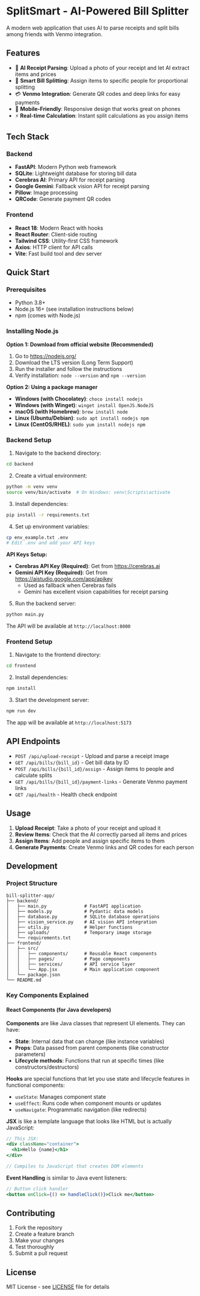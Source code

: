 # SplitSmart - AI-Powered Bill Splitter

A modern web application that uses AI to parse receipts and split bills among friends with Venmo integration.

## Features

- 📸 **AI Receipt Parsing**: Upload a photo of your receipt and let AI extract items and prices
- 👥 **Smart Bill Splitting**: Assign items to specific people for proportional splitting
- 💳 **Venmo Integration**: Generate QR codes and deep links for easy payments
- 📱 **Mobile-Friendly**: Responsive design that works great on phones
- ⚡ **Real-time Calculation**: Instant split calculations as you assign items

## Tech Stack

### Backend
- **FastAPI**: Modern Python web framework
- **SQLite**: Lightweight database for storing bill data
- **Cerebras AI**: Primary API for receipt parsing
- **Google Gemini**: Fallback vision API for receipt parsing
- **Pillow**: Image processing
- **QRCode**: Generate payment QR codes

### Frontend
- **React 18**: Modern React with hooks
- **React Router**: Client-side routing
- **Tailwind CSS**: Utility-first CSS framework
- **Axios**: HTTP client for API calls
- **Vite**: Fast build tool and dev server

## Quick Start

### Prerequisites
- Python 3.8+
- Node.js 16+ (see installation instructions below)
- npm (comes with Node.js)

### Installing Node.js

**Option 1: Download from official website (Recommended)**
1. Go to https://nodejs.org/
2. Download the LTS version (Long Term Support)
3. Run the installer and follow the instructions
4. Verify installation: `node --version` and `npm --version`

**Option 2: Using a package manager**
- **Windows (with Chocolatey)**: `choco install nodejs`
- **Windows (with Winget)**: `winget install OpenJS.NodeJS`
- **macOS (with Homebrew)**: `brew install node`
- **Linux (Ubuntu/Debian)**: `sudo apt install nodejs npm`
- **Linux (CentOS/RHEL)**: `sudo yum install nodejs npm`

### Backend Setup

1. Navigate to the backend directory:
```bash
cd backend
```

2. Create a virtual environment:
```bash
python -m venv venv
source venv/bin/activate  # On Windows: venv\Scripts\activate
```

3. Install dependencies:
```bash
pip install -r requirements.txt
```

4. Set up environment variables:
```bash
cp env_example.txt .env
# Edit .env and add your API keys
```

**API Keys Setup:**
- **Cerebras API Key (Required)**: Get from https://cerebras.ai
- **Gemini API Key (Required)**: Get from https://aistudio.google.com/app/apikey
  - Used as fallback when Cerebras fails
  - Gemini has excellent vision capabilities for receipt parsing

5. Run the backend server:
```bash
python main.py
```

The API will be available at `http://localhost:8000`

### Frontend Setup

1. Navigate to the frontend directory:
```bash
cd frontend
```

2. Install dependencies:
```bash
npm install
```

3. Start the development server:
```bash
npm run dev
```

The app will be available at `http://localhost:5173`

## API Endpoints

- `POST /api/upload-receipt` - Upload and parse a receipt image
- `GET /api/bills/{bill_id}` - Get bill data by ID
- `POST /api/bills/{bill_id}/assign` - Assign items to people and calculate splits
- `GET /api/bills/{bill_id}/payment-links` - Generate Venmo payment links
- `GET /api/health` - Health check endpoint

## Usage

1. **Upload Receipt**: Take a photo of your receipt and upload it
2. **Review Items**: Check that the AI correctly parsed all items and prices
3. **Assign Items**: Add people and assign specific items to them
4. **Generate Payments**: Create Venmo links and QR codes for each person

## Development

### Project Structure
```
bill-splitter-app/
├── backend/
│   ├── main.py              # FastAPI application
│   ├── models.py            # Pydantic data models
│   ├── database.py          # SQLite database operations
│   ├── vision_service.py    # AI vision API integration
│   ├── utils.py             # Helper functions
│   ├── uploads/             # Temporary image storage
│   └── requirements.txt
├── frontend/
│   ├── src/
│   │   ├── components/      # Reusable React components
│   │   ├── pages/           # Page components
│   │   ├── services/        # API service layer
│   │   └── App.jsx          # Main application component
│   └── package.json
└── README.md
```

### Key Components Explained

#### React Components (for Java developers)

**Components** are like Java classes that represent UI elements. They can have:
- **State**: Internal data that can change (like instance variables)
- **Props**: Data passed from parent components (like constructor parameters)
- **Lifecycle methods**: Functions that run at specific times (like constructors/destructors)

**Hooks** are special functions that let you use state and lifecycle features in functional components:
- `useState`: Manages component state
- `useEffect`: Runs code when component mounts or updates
- `useNavigate`: Programmatic navigation (like redirects)

**JSX** is like a template language that looks like HTML but is actually JavaScript:
```jsx
// This JSX:
<div className="container">
  <h1>Hello {name}</h1>
</div>

// Compiles to JavaScript that creates DOM elements
```

**Event Handling** is similar to Java event listeners:
```jsx
// Button click handler
<button onClick={() => handleClick()}>Click me</button>
```

## Contributing

1. Fork the repository
2. Create a feature branch
3. Make your changes
4. Test thoroughly
5. Submit a pull request

## License

MIT License - see [LICENSE](LICENSE) file for details